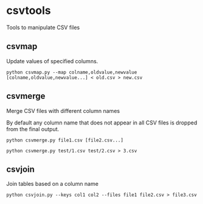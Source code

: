 # csvtools
Tools to manipulate CSV files

## csvmap
Update values of specified columns.

```
python csvmap.py --map colname,oldvalue,newvalue [colname,oldvalue,newvalue...] < old.csv > new.csv
```

## csvmerge
Merge CSV files with different column names

By default any column name that does not appear in all CSV files is dropped from the final output.

```
python csvmerge.py file1.csv [file2.csv...]
```

```
python csvmerge.py test/1.csv test/2.csv > 3.csv
```

## csvjoin
Join tables based on a column name

```
python csvjoin.py --keys col1 col2 --files file1 file2.csv > file3.csv
```

